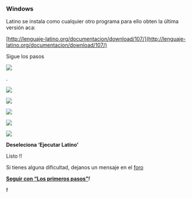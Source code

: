 ### Windows

Latino se instala como cualquier otro programa para ello obten la última versión aca:

[http://lenguaje-latino.org/documentacion/download/107/](http://lenguaje-latino.org/documentacion/download/107/)

Sigue los pasos

![](http://lenguaje-latino.org/documentacion/wp-content/uploads/sites/4/2017/03/lenguaje-latino-instalar-en-windows-1.png)

.

![](http://lenguaje-latino.org/documentacion/wp-content/uploads/sites/4/2017/03/lenguaje-latino-instalar-en-windows-2.png)



![](http://lenguaje-latino.org/documentacion/wp-content/uploads/sites/4/2017/03/lenguaje-latino-instalar-en-windows-4-1.png)



![](http://lenguaje-latino.org/documentacion/wp-content/uploads/sites/4/2017/03/lenguaje-latino-instalar-en-windows-5-1.png)

![](http://lenguaje-latino.org/documentacion/wp-content/uploads/sites/4/2017/03/lenguaje-latino-instalar-en-windows-6.png)



![](http://lenguaje-latino.org/documentacion/wp-content/uploads/sites/4/2017/03/lenguaje-latino-instalar-en-windows-7-1.png)

**Deseleciona ‘Ejecutar Latino’**

Listo !!

Si tienes alguna dificultad, dejanos un mensaje en el [foro](http://lenguaje-latino.org/foro/)

[**Seguir con “Los primeros pasos”**](http://lenguaje-latino.org/documentacion/docs/coibri/primeros-pasos/)f

f





